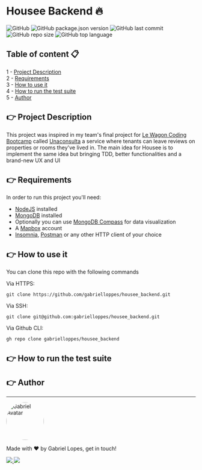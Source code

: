 # **Housee Backend** :fire:

![GitHub](https://img.shields.io/github/license/gabrielloppes/housee_backend?style=for-the-badge)
![GitHub package.json version](https://img.shields.io/github/package-json/v/gabrielloppes/housee_backend?style=for-the-badge)
![GitHub last commit](https://img.shields.io/github/last-commit/gabrielloppes/housee_backend?style=for-the-badge)
![GitHub repo size](https://img.shields.io/github/repo-size/gabrielloppes/housee_backend?style=for-the-badge)
![GitHub top language](https://img.shields.io/github/languages/top/gabrielloppes/housee_backend?style=for-the-badge)

## **Table of content** :clipboard:

1 - [Project Description](#point_right-project-description)<br>
2 - [Requirements](#point_right-requirements)<br>
3 - [How to use it](#point_right-how-to-use-it)<br>
4 - [How to run the test suite](#point_right-how-to-run-the-test-suite)<br>
5 - [Author](#point_right-author)

## :point_right: **Project Description**
This project was inspired in my team's final project for [Le Wagon Coding Bootcamp](https://www.lewagon.com) called [Unaconsulta](https://github.com/mamuh/unaconsulta) a service where tenants can leave reviews on properties or rooms they've lived in. The main idea for Housee is to implement the same idea but bringing TDD, better functionalities and a brand-new UX and UI

## :point_right: **Requirements**

In order to run this project you'll need:
 - [NodeJS](https://nodejs.org/en/) installed
 - [MongoDB]() installed
 - Optionally you can use [MongoDB Compass](https://www.mongodb.com/products/compass) for data visualization
 - A [Mapbox](https://www.mapbox.com/) account
 - [Insomnia](https://insomnia.rest/download), [Postman](https://www.postman.com/) or any other HTTP client of your choice

## :point_right: **How to use it**

You can clone this repo with the following commands

Via HTTPS:

``git clone https://github.com/gabrielloppes/housee_backend.git``

Via SSH:

``git clone git@github.com:gabrielloppes/housee_backend.git``

Via Github CLI:

``gh repo clone gabrielloppes/housee_backend``

## :point_right: **How to run the test suite**

## :point_right: **Author**

---

<img style="border-radius: 50%;" width="100px" alt="Gabriel Avatar" src="https://avatars.githubusercontent.com/u/36803487?v=4" /><br/>

Made with :heart: by Gabriel Lopes, get in touch!

<a href="linkedin.com/in/gabriellopees">
  <img src="https://img.shields.io/badge/-Linkedin-blue?style=for-the-badge&logo=linkedin">
</a>
<a href="mailto:gabriellopees@hotmail.com">
  <img src="https://img.shields.io/badge/-Outlook-informational?style=for-the-badge&logo=microsoft-outlook">
</a>
